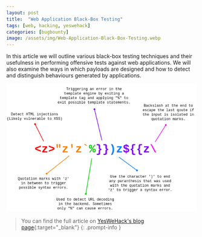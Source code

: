 ```yaml
---
layout: post
title:  "Web Application Black-Box Testing"
tags: [web, hacking, yeswehack]
categories: [bugbounty]
image: /assets/img/Web-Application-Black-Box-Testing.webp
---
```


In this article we will outline various black-box testing techniques and their usefulness in performing offensive tests against web applications. We will also examine the ways in which payloads are designed and how to detect and distinguish behaviours generated by applications.

![banner](/assets/img/Web-Application-Black-Box-Testing-payload.webp)

> You can find the full article on [YesWeHack's blog page](https://www.yeswehack.com/learn-bug-bounty/black-box-testing-techniques-web-application){:target="_blank"}
{: .prompt-info }
